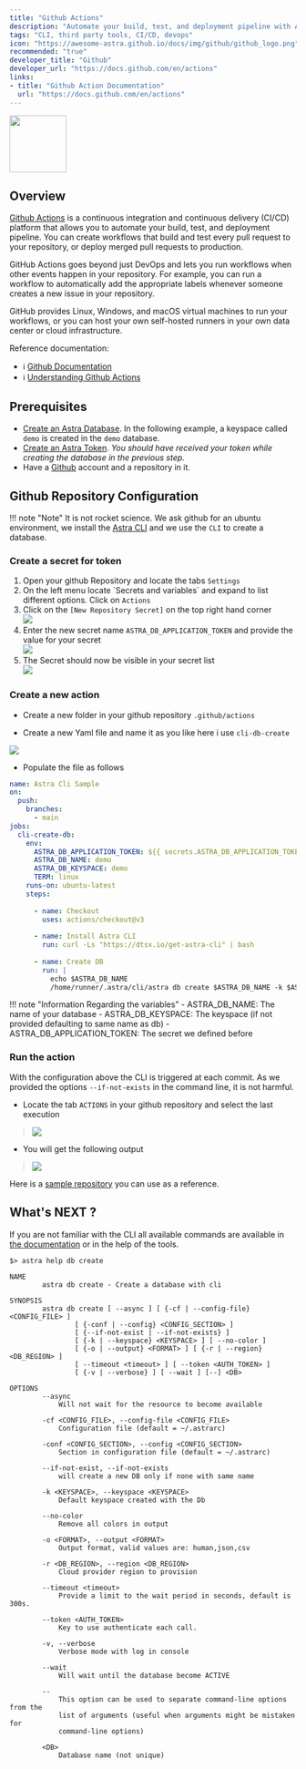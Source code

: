 ```yaml
---
title: "Github Actions"
description: "Automate your build, test, and deployment pipeline with Astra CLI"
tags: "CLI, third party tools, CI/CD, devops"
icon: "https://awesome-astra.github.io/docs/img/github/github_logo.png"
recommended: "true"
developer_title: "Github"
developer_url: "https://docs.github.com/en/actions"
links:
- title: "Github Action Documentation"
  url: "https://docs.github.com/en/actions"
---
```


<div class="nosurface" markdown="1">

<img src="https://awesome-astra.github.io/docs/img/github/github_logo.png" height="100px" />
</div>

## Overview

[Github Actions](https://docs.github.com/en/actions)
is a continuous integration and continuous delivery (CI/CD) platform that allows you to automate your build, test, and deployment pipeline. You can create workflows that build and test every pull request to your repository, or deploy merged pull requests to production.

GitHub Actions goes beyond just DevOps and lets you run workflows when other events happen in your repository. For example, you can run a workflow to automatically add the appropriate labels whenever someone creates a new issue in your repository.

GitHub provides Linux, Windows, and macOS virtual machines to run your workflows, or you can host your own self-hosted runners in your own data center or cloud infrastructure.

<div class="nosurface" markdown="1">
Reference documentation:

- ℹ️ [Github Documentation](https://docs.github.com/en/actions)
- ℹ️ [Understanding Github Actions](https://docs.github.com/en/actions/learn-github-actions/understanding-github-actions)

</div>

## Prerequisites

<ul class="prerequisites">
  <li class="nosurface"><a href="https://awesome-astra.github.io/docs/pages/astra/create-instance/">Create an Astra Database</a>. In the following example, a keyspace called <code>demo</code> is created in the <code>demo</code> database.</li>
  <li class="nosurface"><a href="https://awesome-astra.github.io/docs/pages/astra/create-token/">Create an Astra Token</a>. <em>You should have received your token while creating the database in the previous step.</em></li>
  <li class="nosurface">Have a <a href="https://github.com/">Github</a> account and a repository in it.</li>
</ul>


## Github Repository Configuration

!!! note "Note"
    It is not rocket science. We ask github for an ubuntu environment, we install the [Astra CLI](https://awesome-astra.github.io/docs/pages/astra/astra-cli/) and 
    we use the `CLI` to create a database.

### Create a secret for token

<ol>
<li>Open your github Repository and locate the tabs <code>Settings</code></li>
<li>On the left menu locate `Secrets and variables` and expand to list different options. Click on <code>Actions</code></li>
<li>Click on the <code>[New Repository Secret]</code> on the top right hand corner<br />
<img src="https://awesome-astra.github.io/docs/img/github/github-actions-01.png" /></li>
<li>Enter the new secret name <code>ASTRA_DB_APPLICATION_TOKEN</code> and provide the value for your secret<br />
<img src="https://awesome-astra.github.io/docs/img/github/github-actions-02.png" /></li>
<li>The Secret should now be visible in your secret list<br />
<img src="https://awesome-astra.github.io/docs/img/github/github-actions-03.png" /></li>
</ol>

### Create a new action

- Create a new folder in your github repository `.github/actions`

- Create a new Yaml file and name it as you like here i use `cli-db-create`

<img src="https://awesome-astra.github.io/docs/img/github/github-actions-04.png" />

- Populate the file as follows

```yaml
name: Astra Cli Sample
on:
  push:
    branches:
      - main
jobs:
  cli-create-db:
    env:
      ASTRA_DB_APPLICATION_TOKEN: ${{ secrets.ASTRA_DB_APPLICATION_TOKEN }}
      ASTRA_DB_NAME: demo
      ASTRA_DB_KEYSPACE: demo
      TERM: linux
    runs-on: ubuntu-latest
    steps:
    
      - name: Checkout
        uses: actions/checkout@v3
      
      - name: Install Astra CLI
        run: curl -Ls "https://dtsx.io/get-astra-cli" | bash
        
      - name: Create DB
        run: |
          echo $ASTRA_DB_NAME
          /home/runner/.astra/cli/astra db create $ASTRA_DB_NAME -k $ASTRA_DB_KEYSPACE --token $ASTRA_DB_APPLICATION_TOKEN --if-not-exists 

```

!!! note "Information Regarding the variables"
    - ASTRA_DB_NAME: The name of your database
    - ASTRA_DB_KEYSPACE: The keyspace (if not provided defaulting to same name as db)
    - ASTRA_DB_APPLICATION_TOKEN: The secret we defined before

### Run the action

With the configuration above the CLI is triggered at each commit. As we provided the options `--if-not-exists` in the command line, it is not harmful.

- Locate the tab `ACTIONS` in your github repository and select the last execution

> <img src="https://awesome-astra.github.io/docs/img/github/github-actions-05.png" />

- You will get the following output

> <img src="https://awesome-astra.github.io/docs/img/github/github-actions-06.png" />

Here is a [sample repository](https://github.com/DataStax-Examples/astra-cli-github-action) you can use as a reference.

## What's NEXT ?


If you are not familiar with the CLI all available commands are available in [the documentation](https://awesome-astra.github.io/docs/pages/astra/astra-cli/) or in the help of the tools.

```
$> astra help db create

NAME
        astra db create - Create a database with cli

SYNOPSIS
        astra db create [ --async ] [ {-cf | --config-file} <CONFIG_FILE> ]
                [ {-conf | --config} <CONFIG_SECTION> ]
                [ {--if-not-exist | --if-not-exists} ]
                [ {-k | --keyspace} <KEYSPACE> ] [ --no-color ]
                [ {-o | --output} <FORMAT> ] [ {-r | --region} <DB_REGION> ]
                [ --timeout <timeout> ] [ --token <AUTH_TOKEN> ]
                [ {-v | --verbose} ] [ --wait ] [--] <DB>

OPTIONS
        --async
            Will not wait for the resource to become available

        -cf <CONFIG_FILE>, --config-file <CONFIG_FILE>
            Configuration file (default = ~/.astrarc)

        -conf <CONFIG_SECTION>, --config <CONFIG_SECTION>
            Section in configuration file (default = ~/.astrarc)

        --if-not-exist, --if-not-exists
            will create a new DB only if none with same name

        -k <KEYSPACE>, --keyspace <KEYSPACE>
            Default keyspace created with the Db

        --no-color
            Remove all colors in output

        -o <FORMAT>, --output <FORMAT>
            Output format, valid values are: human,json,csv

        -r <DB_REGION>, --region <DB_REGION>
            Cloud provider region to provision

        --timeout <timeout>
            Provide a limit to the wait period in seconds, default is 300s.

        --token <AUTH_TOKEN>
            Key to use authenticate each call.

        -v, --verbose
            Verbose mode with log in console

        --wait
            Will wait until the database become ACTIVE

        --
            This option can be used to separate command-line options from the
            list of arguments (useful when arguments might be mistaken for
            command-line options)

        <DB>
            Database name (not unique)
```